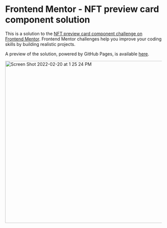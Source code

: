 # Frontend Mentor - NFT preview card component solution

This is a solution to the [NFT preview card component challenge on Frontend Mentor](https://www.frontendmentor.io/challenges/nft-preview-card-component-SbdUL_w0U). Frontend Mentor challenges help you improve your coding skills by building realistic projects.

A preview of the solution, powered by GitHub Pages, is available [here](https://dianagatcan.github.io/CardComponent/).

<img width="520" alt="Screen Shot 2022-02-20 at 1 25 24 PM" src="https://user-images.githubusercontent.com/67389035/154840181-d9934568-7472-4bbc-8bfb-d9d2586fbb88.png">

